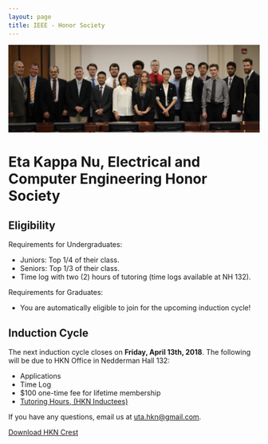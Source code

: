 ```yaml
---
layout: page
title: IEEE - Honor Society
---
```


<img src="/files/HKNfall2017.JPG"> 

# Eta Kappa Nu, Electrical and Computer Engineering Honor Society

## Eligibility

Requirements for Undergraduates:
- Juniors: Top 1/4 of their class.
- Seniors: Top 1/3 of their class.
- Time log with two (2) hours of tutoring (time logs available at NH 132).

Requirements for Graduates:
- You are automatically eligible to join for the upcoming induction cycle!


## Induction Cycle
The next induction cycle closes on **Friday, April 13th, 2018**.
The following will be due to HKN Office in Nedderman Hall 132:
- Applications
- Time Log
- $100 one-time fee for lifetime membership
- <a href="/files/resources/Tutoring Hour(s) Tracker.pdf" download>Tutoring Hours, (HKN Inductees)</a>


If you have any questions, email us at uta.hkn@gmail.com.

<a href="/files/HKNcrest.png" download>Download HKN Crest
